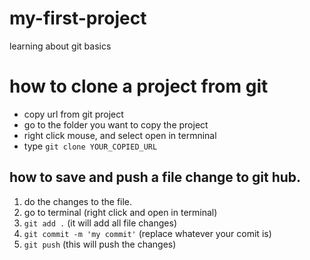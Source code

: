 # my-first-project
learning about git basics

# how to clone a project from git
- copy url from git project
- go to the folder you want to copy the project
- right click mouse, and select open in termninal
- type `git clone YOUR_COPIED_URL`

## how to save and push a file change to git hub.
1. do the changes to the file.
2. go to terminal (right click and open in terminal)
3. `git add .` (it will add all file changes)
4. `git commit -m 'my commit'` (replace whatever your comit is)
5. `git push` (this will push the changes)


